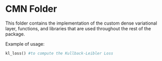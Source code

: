 # CMN Folder
This folder contains the implementation of the custom dense variational layer, functions, and libraries that
are used throughout the rest of the package.

Example of usage:
```python
kl_loss() #to compute the Kullback-Leibler Loss
```
